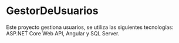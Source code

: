 # GestorDeUsuarios
Este proyecto gestiona usuarios, se utiliza las siguientes tecnologías: ASP.NET Core Web API, Angular y SQL Server.
